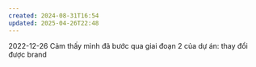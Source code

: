 ```yaml
---
created: 2024-08-31T16:54
updated: 2025-04-26T22:48
---
```

2022-12-26 Cảm thấy mình đã bước qua giai đoạn 2 của dự án: thay đổi được brand
